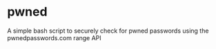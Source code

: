 # pwned
A simple bash script to securely check for pwned passwords using the pwnedpasswords.com range API
